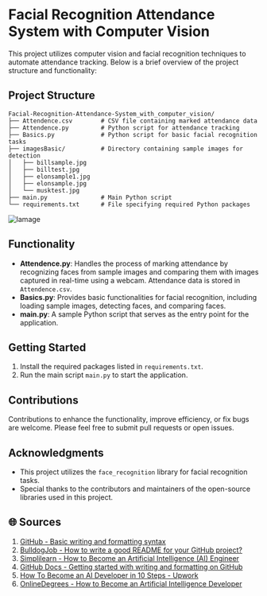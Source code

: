 # Facial Recognition Attendance System with Computer Vision

This project utilizes computer vision and facial recognition techniques to automate attendance tracking. Below is a brief overview of the project structure and functionality:

## Project Structure
```
Facial-Recognition-Attendance-System_with_computer_vision/
├── Attendence.csv        # CSV file containing marked attendance data
├── Attendence.py         # Python script for attendance tracking
├── Basics.py             # Python script for basic facial recognition tasks
├── imagesBasic/          # Directory containing sample images for detection
│   ├── billsample.jpg
│   ├── billtest.jpg
│   ├── elonsample1.jpg
│   ├── elonsample.jpg
│   └── musktest.jpg
├── main.py               # Main Python script
└── requirements.txt      # File specifying required Python packages
```

![Iamage](https://media.istockphoto.com/id/872707982/de/foto/facial-recognition-system-konzept.jpg?s=1024x1024&w=is&k=20&c=ADw4_BzJOj_CY8lXjayyFdNYQ0XavF9nsqnFGsZz67A=)


## Functionality
- **Attendence.py**: Handles the process of marking attendance by recognizing faces from sample images and comparing them with images captured in real-time using a webcam. Attendance data is stored in `Attendence.csv`.
- **Basics.py**: Provides basic functionalities for facial recognition, including loading sample images, detecting faces, and comparing faces.
- **main.py**: A sample Python script that serves as the entry point for the application.

## Getting Started
1. Install the required packages listed in `requirements.txt`.
2. Run the main script `main.py` to start the application.

## Contributions
Contributions to enhance the functionality, improve efficiency, or fix bugs are welcome. Please feel free to submit pull requests or open issues.

## Acknowledgments
- This project utilizes the `face_recognition` library for facial recognition tasks.
- Special thanks to the contributors and maintainers of the open-source libraries used in this project.

## 🌐 Sources
1. [GitHub - Basic writing and formatting syntax](https://docs.github.com/articles/basic-writing-and-formatting-syntax)
2. [BulldogJob - How to write a good README for your GitHub project?](https://bulldogjob.com/readme/how-to-write-a-good-readme-for-your-github-project)
3. [Simplilearn - How to Become an Artificial Intelligence (AI) Engineer](https://www.simplilearn.com/tutorials/artificial-intelligence-tutorial/how-to-become-an-ai-engineer)
4. [GitHub Docs - Getting started with writing and formatting on GitHub](https://docs.github.com/en/get-started/writing-on-github/getting-started-with-writing-and-formatting-on-github/quickstart-for-writing-on-github)
5. [How To Become an AI Developer in 10 Steps - Upwork](https://www.upwork.com/resources/how-to-become-ai-developer)
6. [OnlineDegrees - How to Become an Artificial Intelligence Developer](https://onlinedegrees.sandiego.edu/artificial-intelligence-developer-career/)
